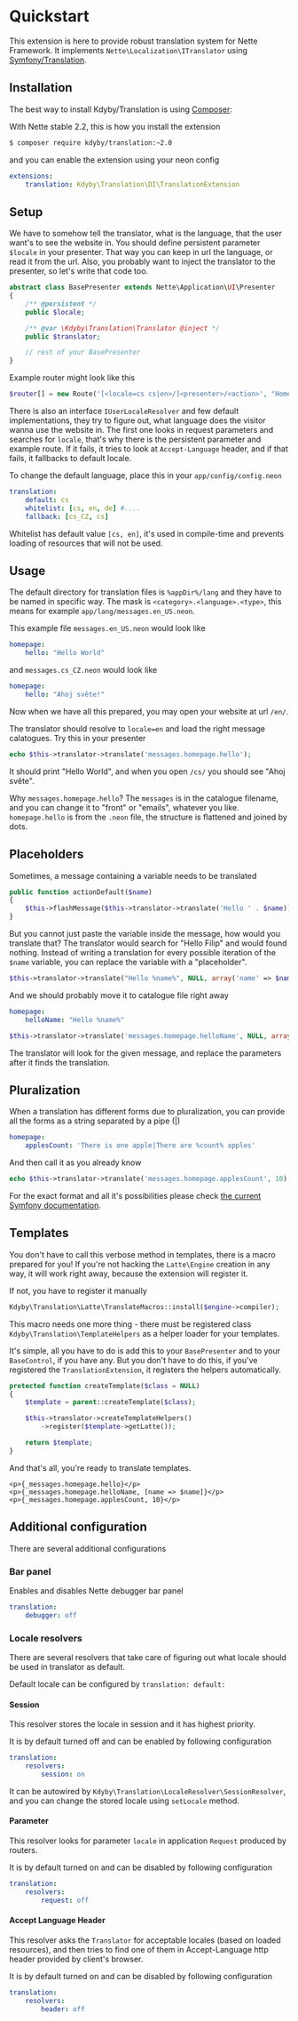 # Quickstart

This extension is here to provide robust translation system for Nette Framework.
It implements `Nette\Localization\ITranslator` using [Symfony/Translation](https://github.com/symfony/Translation).


## Installation

The best way to install Kdyby/Translation is using  [Composer](http://getcomposer.org/):

With Nette stable 2.2, this is how you install the extension

```sh
$ composer require kdyby/translation:~2.0
```

and you can enable the extension using your neon config

```yml
extensions:
	translation: Kdyby\Translation\DI\TranslationExtension
```


## Setup

We have to somehow tell the translator, what is the language, that the user want's to see the website in.
You should define persistent parameter `$locale` in your presenter. That way you can keep in url the language, or read it from the url.
Also, you probably want to inject the translator to the presenter, so let's write that code too.

```php
abstract class BasePresenter extends Nette\Application\UI\Presenter
{
	/** @persistent */
	public $locale;

	/** @var \Kdyby\Translation\Translator @inject */
	public $translator;

	// rest of your BasePresenter
}
```

Example router might look like this

```php
$router[] = new Route('[<locale=cs cs|en>/]<presenter>/<action>', "Homepage:default");
```

There is also an interface `IUserLocaleResolver` and few default implementations, they try to figure out, what language does the visitor wanna use the website in.
The first one looks in request parameters and searches for `locale`, that's why there is the persistent parameter and example route.
If it fails, it tries to look at `Accept-Language` header, and if that fails, it fallbacks to default locale.

To change the default language, place this in your `app/config/config.neon`

```yml
translation:
	default: cs
	whitelist: [cs, en, de] #....
	fallback: [cs_CZ, cs]
```

Whitelist has default value `[cs, en]`, it's used in compile-time and prevents loading of resources that will not be used.


## Usage

The default directory for translation files is `%appDir%/lang` and they have to be named in specific way.
The mask is `<category>.<language>.<type>`, this means for example `app/lang/messages.en_US.neon`.

This example file `messages.en_US.neon` would look like

```yml
homepage:
	hello: "Hello World"
```

and `messages.cs_CZ.neon` would look like

```yml
homepage:
	hello: "Ahoj světe!"
```

Now when we have all this prepared, you may open your website at url `/en/`.

The translator should resolve to `locale=en` and load the right message calatogues. Try this in your presenter

```php
echo $this->translator->translate('messages.homepage.hello');
```

It should print "Hello World", and when you open `/cs/` you should see "Ahoj světe".

Why `messages.homepage.hello`? The `messages` is in the catalogue filename, and you can change it to "front" or "emails", whatever you like.
`homepage.hello` is from the `.neon` file, the structure is flattened and joined by dots.


## Placeholders

Sometimes, a message containing a variable needs to be translated

```php
public function actionDefault($name)
{
    $this->flashMessage($this->translator->translate('Hello ' . $name));
}
```

But you cannot just paste the variable inside the message, how would you translate that? The translator would search for "Hello Filip" and would found nothing.
Instead of writing a translation for every possible iteration of the `$name` variable, you can replace the variable with a "placeholder".

```php
$this->translator->translate("Hello %name%", NULL, array('name' => $name));
```

And we should probably move it to catalogue file right away

```yml
homepage:
	helloName: "Hello %name%"
```

```php
$this->translator->translate('messages.homepage.helloName', NULL, array('name' => $name));
```

The translator will look for the given message, and replace the parameters after it finds the translation.


## Pluralization

When a translation has different forms due to pluralization, you can provide all the forms as a string separated by a pipe (|)

```yml
homepage:
	applesCount: 'There is one apple|There are %count% apples'
```

And then call it as you already know

```php
echo $this->translator->translate('messages.homepage.applesCount', 10); // There are 10 apples
```

For the exact format and all it's possibilities please check [the current Symfony documentation](http://symfony.com/doc/current/book/translation.html#pluralization).


## Templates

You don't have to call this verbose method in templates, there is a macro prepared for you!
If you're not hacking the `Latte\Engine` creation in any way, it will work right away, because the extension will register it.

If not, you have to register it manually

```php
Kdyby\Translation\Latte\TranslateMacros::install($engine->compiler);
```

This macro needs one more thing - there must be registered class `Kdyby\Translation\TemplateHelpers` as a helper loader for your templates.

It's simple, all you have to do is add this to your `BasePresenter` and to your `BaseControl`, if you have any.
But you don't have to do this, if you've registered the `TranslationExtension`, it registers the helpers automatically.

```php
protected function createTemplate($class = NULL)
{
	$template = parent::createTemplate($class);

	$this->translator->createTemplateHelpers()
		->register($template->getLatte());

	return $template;
}
```

And that's all, you're ready to translate templates.

```smarty
<p>{_messages.homepage.hello}</p>
<p>{_messages.homepage.helloName, [name => $name]}</p>
<p>{_messages.homepage.applesCount, 10}</p>
```


## Additional configuration

There are several additional configurations

### Bar panel

Enables and disables Nette debugger bar panel

```yml
translation:
	debugger: off
```

### Locale resolvers

There are several resolvers that take care of figuring out what locale should be used in translator as default.

Default locale can be configured by `translation: default:`

#### Session

This resolver stores the locale in session and it has highest priority.

It is by default turned off and can be enabled by following configuration

```yml
translation:
	resolvers:
		session: on
```

It can be autowired by `Kdyby\Translation\LocaleResolver\SessionResolver`, and you can change the stored locale using `setLocale` method.


#### Parameter

This resolver looks for parameter `locale` in application `Request` produced by routers.

It is by default turned on and can be disabled by following configuration

```yml
translation:
	resolvers:
		request: off
```


#### Accept Language Header

This resolver asks the `Translator` for acceptable locales (based on loaded resources), and then tries to find one of them in Accept-Language http header provided by client's browser.

It is by default turned on and can be disabled by following configuration

```yml
translation:
	resolvers:
		header: off
```

